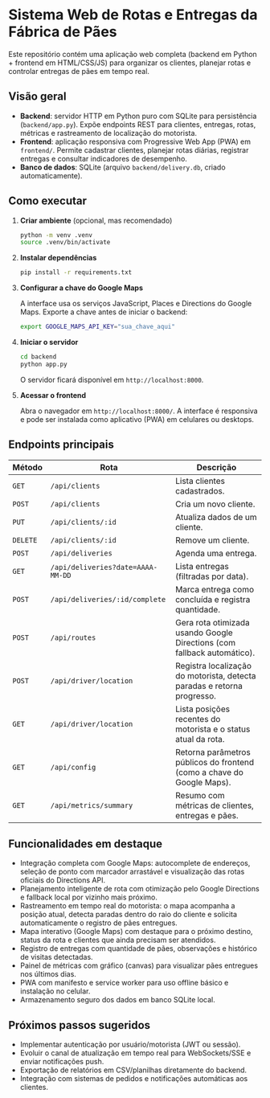 # Sistema Web de Rotas e Entregas da Fábrica de Pães

Este repositório contém uma aplicação web completa (backend em Python + frontend em HTML/CSS/JS) para organizar os clientes, planejar rotas e controlar entregas de pães em tempo real.

## Visão geral

- **Backend**: servidor HTTP em Python puro com SQLite para persistência (`backend/app.py`). Expõe endpoints REST para clientes, entregas, rotas, métricas e rastreamento de localização do motorista.
- **Frontend**: aplicação responsiva com Progressive Web App (PWA) em `frontend/`. Permite cadastrar clientes, planejar rotas diárias, registrar entregas e consultar indicadores de desempenho.
- **Banco de dados**: SQLite (arquivo `backend/delivery.db`, criado automaticamente).

## Como executar

1. **Criar ambiente** (opcional, mas recomendado)

   ```bash
   python -m venv .venv
   source .venv/bin/activate
   ```

2. **Instalar dependências**

   ```bash
   pip install -r requirements.txt
   ```

3. **Configurar a chave do Google Maps**

   A interface usa os serviços JavaScript, Places e Directions do Google Maps. Exporte a chave antes de iniciar o backend:

   ```bash
   export GOOGLE_MAPS_API_KEY="sua_chave_aqui"
   ```

4. **Iniciar o servidor**

   ```bash
   cd backend
   python app.py
   ```

   O servidor ficará disponível em `http://localhost:8000`.

5. **Acessar o frontend**

   Abra o navegador em `http://localhost:8000/`. A interface é responsiva e pode ser instalada como aplicativo (PWA) em celulares ou desktops.

## Endpoints principais

| Método | Rota | Descrição |
| ------ | ---- | --------- |
| `GET` | `/api/clients` | Lista clientes cadastrados. |
| `POST` | `/api/clients` | Cria um novo cliente. |
| `PUT` | `/api/clients/:id` | Atualiza dados de um cliente. |
| `DELETE` | `/api/clients/:id` | Remove um cliente. |
| `POST` | `/api/deliveries` | Agenda uma entrega. |
| `GET` | `/api/deliveries?date=AAAA-MM-DD` | Lista entregas (filtradas por data). |
| `POST` | `/api/deliveries/:id/complete` | Marca entrega como concluída e registra quantidade. |
| `POST` | `/api/routes` | Gera rota otimizada usando Google Directions (com fallback automático). |
| `POST` | `/api/driver/location` | Registra localização do motorista, detecta paradas e retorna progresso. |
| `GET` | `/api/driver/location` | Lista posições recentes do motorista e o status atual da rota. |
| `GET` | `/api/config` | Retorna parâmetros públicos do frontend (como a chave do Google Maps). |
| `GET` | `/api/metrics/summary` | Resumo com métricas de clientes, entregas e pães. |

## Funcionalidades em destaque

- Integração completa com Google Maps: autocomplete de endereços, seleção de ponto com marcador arrastável e visualização das rotas oficiais do Directions API.
- Planejamento inteligente de rota com otimização pelo Google Directions e fallback local por vizinho mais próximo.
- Rastreamento em tempo real do motorista: o mapa acompanha a posição atual, detecta paradas dentro do raio do cliente e solicita automaticamente o registro de pães entregues.
- Mapa interativo (Google Maps) com destaque para o próximo destino, status da rota e clientes que ainda precisam ser atendidos.
- Registro de entregas com quantidade de pães, observações e histórico de visitas detectadas.
- Painel de métricas com gráfico (canvas) para visualizar pães entregues nos últimos dias.
- PWA com manifesto e service worker para uso offline básico e instalação no celular.
- Armazenamento seguro dos dados em banco SQLite local.

## Próximos passos sugeridos

- Implementar autenticação por usuário/motorista (JWT ou sessão).
- Evoluir o canal de atualização em tempo real para WebSockets/SSE e enviar notificações push.
- Exportação de relatórios em CSV/planilhas diretamente do backend.
- Integração com sistemas de pedidos e notificações automáticas aos clientes.
